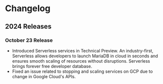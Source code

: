 # Changelog

## 2024 Releases

### October 23 Release
- Introduced Serverless services in Technical Preview. An industry-first, Serverless allows developers to launch MariaDB in cloud in seconds and ensures smooth scaling of resources without disruptions. Serverless brings forever free developer database.
- Fixed an issue related to stopping and scaling services on GCP due to change in Google Cloud's APIs.
